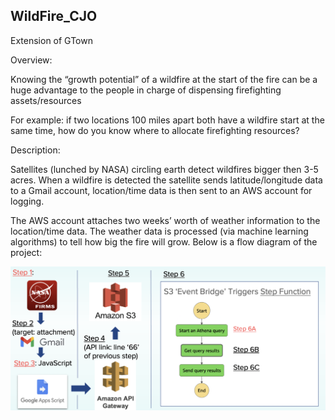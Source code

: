 ## WildFire_CJO

Extension of GTown

Overview:

Knowing the “growth potential” of a wildfire at the start of the fire can be a huge advantage to the people in charge of dispensing firefighting assets/resources

For example: if two locations 100 miles apart both have a wildfire start at the same time, how do you know where to allocate firefighting resources?

Description:

Satellites (lunched by NASA) circling earth detect wildfires bigger then 3-5 acres. When a wildfire is detected the satellite sends latitude/longitude data to a Gmail account, location/time data is then sent to an AWS account for logging. 

The AWS account attaches two weeks’ worth of weather information to the location/time data. The weather data is processed (via machine learning algorithms) to tell how big the fire will grow. Below is a flow diagram of the project:

![alt text](https://github.com/cobrien2442/WildFire_CJO2/blob/master/*storage/Events_chain3.png)
